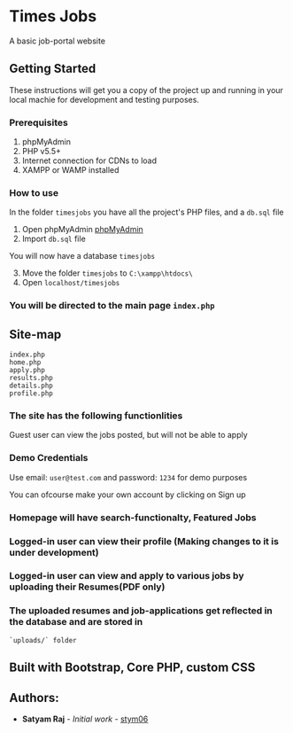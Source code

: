 # Times Jobs

A basic job-portal website

## Getting Started

These instructions will get you a copy of the project up and running in your local machie for development and 
testing purposes.

### Prerequisites

1) phpMyAdmin
2) PHP v5.5+
3) Internet connection for CDNs to load
4) XAMPP or WAMP installed

### How to use

In the folder `timesjobs` you have all the project's PHP files, and a `db.sql` file
1) Open phpMyAdmin  <a href="http://localhost/phpmyadmin/">phpMyAdmin </a>
2) Import `db.sql` file

You will now have a database `timesjobs`

3) Move the folder `timesjobs` to `C:\xampp\htdocs\`
4) Open `localhost/timesjobs`

### You will be directed to the main page `index.php`

## Site-map
    index.php
    home.php
    apply.php
    results.php
    details.php
    profile.php
  
### The site has the following functionlities

Guest user can view the jobs posted, but will not be able to apply

### Demo Credentials

Use email: `user@test.com`
and password: `1234`
for demo purposes

You can ofcourse make your own account by clicking on Sign up

### Homepage will have search-functionalty, Featured Jobs

### Logged-in user can view their profile (Making changes to it is under development)

### Logged-in user can view and apply to various jobs by uploading their Resumes(PDF only)

### The uploaded resumes and job-applications get reflected in the database and are stored in 
    `uploads/` folder
    
## Built with Bootstrap, Core PHP, custom CSS

## Authors:
* **Satyam Raj** - *Initial work* - [stym06](https://github.com/stym06)
